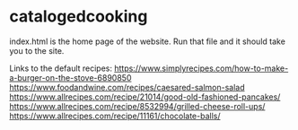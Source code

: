 # catalogedcooking

index.html is the home page of the website. Run that file and it should take you to the site.


Links to the default recipes:
https://www.simplyrecipes.com/how-to-make-a-burger-on-the-stove-6890850
https://www.foodandwine.com/recipes/caesared-salmon-salad
https://www.allrecipes.com/recipe/21014/good-old-fashioned-pancakes/
https://www.allrecipes.com/recipe/8532994/grilled-cheese-roll-ups/
https://www.allrecipes.com/recipe/11161/chocolate-balls/

